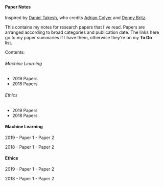 #### Paper Notes

Inspired by [Daniel Takesh](https://github.com/DanielTakeshi), who credits [Adrian Colyer](https://blog.acolyer.org/about/) and [Denny Britz](https://github.com/dennybritz/deeplearning-papernotes).

This contains my notes for research papers that I've read. Papers are arranged according to broad categories and publication date. The links here go to my paper summaries if I have them, otherwise they're on my **To Do** list.

Contents:

###### Machine Learning
- 2019 Papers
- 2018 Papers

###### Ethics
- 2019 Papers
- 2018 Papers


#### Machine Learning
2019
	- Paper 1
	- Paper 2
	
2018
	- Paper 1
	- Paper 2
	
#### Ethics
2019
	- Paper 1
	- Paper 2
	
2018
	- Paper 1
	- Paper 2
